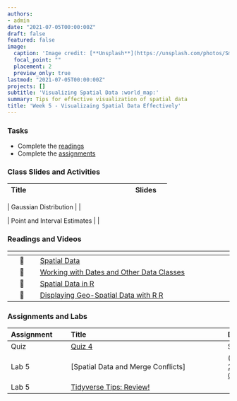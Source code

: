 ```yaml
---
authors:
- admin
date: "2021-07-05T00:00:00Z"
draft: false
featured: false
image:
  caption: 'Image credit: [**Unsplash**](https://unsplash.com/photos/SmnnJ0wdE4U)'
  focal_point: ""
  placement: 2
  preview_only: true
lastmod: "2021-07-05T00:00:00Z"
projects: []
subtitle: 'Visualizing Spatial Data :world_map:'
summary: Tips for effective visualization of spatial data
title: 'Week 5 - Visualizaing Spatial Data Effectively'
---
```


### Tasks


- Complete the [readings](/post/05-week/#readings)
- Complete the [assignments](/post/05-week/#assignments)

### Class Slides and Activities

| <div style="width:250px;text-align:left">Title</div> | <div  style="width:80px;text-align:center">Slides</div> | 
|:---:|:---------------------|

| Gaussian Distribution | [<span style="color: #4b5357;"><i class="fas fa-desktop fa-lg"></i></span>](https://sta-198-glhlth-298-fall-2022.github.io/website/slides/week-02/coming-soon.html)  | 

| Point and Interval Estimates | [<span style="color: #4b5357;"><i class="fas fa-desktop fa-lg"></i></span>](https://sta-198-glhlth-298-fall-2022.github.io/website/slides/week-02/coming-soon.html)  | 



### Readings and Videos

| <div style="width:50px"></div>  | <div style="width:420px"></div>  |  <div style="width:200px"></div> |
|:---:|:---|:---:|
| :movie_camera: | [Spatial Data](https://warpwire.duke.edu/w/Yw4GAA/) | **Required** |
| :movie_camera: | [Working with Dates and Other Data Classes](https://www.youtube.com/watch?v=dozvSVQcqqg) | **Required** |
| :open_book: | [Spatial Data in R](https://r-spatial.org/r/2018/10/25/ggplot2-sf.html)  | **Recommended** |
| :open_book: | [Displaying Geo-Spatial Data with R R](https://slcladal.github.io/maps.html) | **Recommended** |


### Assignments and Labs

| <div style="width:120px;text-align:left">Assignment</div> | <div style="width:340px;text-align:left">Title</div> | <div style="width:200px;text-align:left">Due</div> |
|:---|:---|:---|
| Quiz | [Quiz 4](https://sakai.duke.edu) | Sunday, 9/26 |
| Lab 5 |[Spatial Data and Merge Conflicts] | (https://sta-198-glhlth-298-fall-2022.github.io/website/slides/week-02/coming-soon.html) | Tuesday, 9/28 |
| Lab 5 |[Tidyverse Tips: Review!](https://sta-198-glhlth-298-fall-2022.github.io/website/slides/week-02/coming-soon.html)|  |


